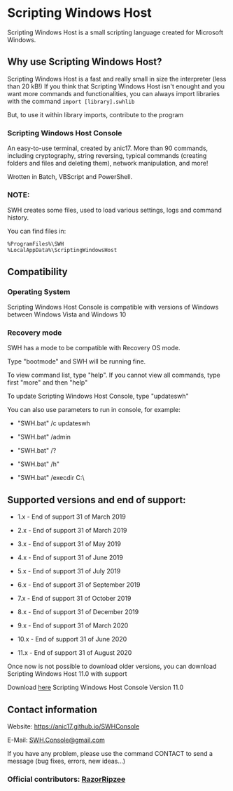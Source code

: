 # Scripting Windows Host

Scripting Windows Host is a small scripting language created for Microsoft Windows.

## Why use Scripting Windows Host?

Scripting Windows Host is a fast and really small in size the interpreter (less than 20 kB!)
If you think that Scripting Windows Host isn't enought and you want more commands and functionalities, you can always import libraries with the command ``import [library].swhlib``

But, to use it within library imports, contribute to the program

### Scripting Windows Host Console

An easy-to-use terminal, created by anic17. More than 90 commands, including cryptography, string reversing, typical commands (creating folders and files and deleting them), network manipulation, and more!

Wrotten in Batch, VBScript and PowerShell.

### NOTE:

SWH creates some files, used to load various settings, logs and command history.

You can find files in:
```
%ProgramFiles%\SWH
%LocalAppData%\ScriptingWindowsHost
```

## Compatibility

### Operating System

Scripting Windows Host Console is compatible with versions of Windows between Windows Vista and Windows 10

### Recovery mode

SWH has a mode to be compatible with Recovery OS mode.

Type "bootmode" and SWH will be running fine.


To view command list, type "help". If you cannot view all commands, type first "more" and then "help"


To update Scripting Windows Host Console, type "updateswh"

You can also use parameters to run in console, for example:

* "SWH.bat" /c updateswh
	
* "SWH.bat" /admin
	
* "SWH.bat" /?
	
* "SWH.bat" /h"
	
* "SWH.bat" /execdir C:\
	



## Supported versions and end of support:


* 1.x - End of support 31 of March 2019

* 2.x - End of support 31 of March 2019

* 3.x - End of support 31 of May 2019

* 4.x - End of support 31 of June 2019

* 5.x - End of support 31 of July 2019

* 6.x - End of support 31 of September 2019

* 7.x - End of support 31 of October 2019

* 8.x - End of support 31 of December 2019

* 9.x - End of support 31 of March 2020

* 10.x - End of support 31 of June 2020

* 11.x - End of support 31 of August 2020

Once now is not possible to download older versions, you can download Scripting Windows Host 11.0 with support


Download [here](http://https://raw.githubusercontent.com/anic17/SWH/master/SWH_Console.zip) Scripting Windows Host Console Version 11.0



## Contact information

Website: https://anic17.github.io/SWHConsole

E-Mail: SWH.Console@gmail.com

If you have any problem, please use the command CONTACT to send a message (bug fixes, errors, new ideas...)


### Official contributors: [RazorRipzee](https://github.com/RazorRipzee)
